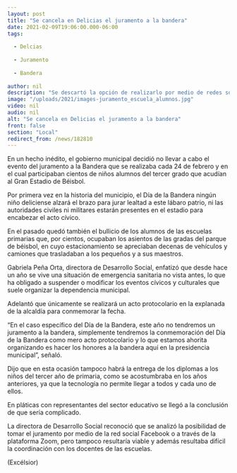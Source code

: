 ```yaml
---
layout: post
title: "Se cancela en Delicias el juramento a la bandera"
date: 2021-02-09T19:06:00.000-06:00
tags:
  
  - Delcias
  
  - Juramento
  
  - Bandera
  
author: nil
description: "Se descartó la opción de realizarlo por medio de redes sociales o plataformas"
image: "/uploads/2021/images-juramento_escuela_alumnos.jpg"
video: nil
audio: nil
alt: "Se cancela en Delicias el juramento a la bandera"
front: false
section: "Local"
redirect_from: /news/182810
---
```


En un hecho inédito, el gobierno municipal decidió no llevar a cabo el evento del juramento a la Bandera que se realizaba cada 24 de febrero y en el cual participaban cientos de niños alumnos del tercer grado que acudían al Gran Estadio de Béisbol.

Por primera vez en la historia del municipio, el Día de la Bandera ningún niño deliciense alzará el brazo para jurar lealtad a este lábaro patrio, ni las autoridades civiles ni militares estarán presentes en el estadio para encabezar el acto cívico.

En el pasado quedó también el bullicio de los alumnos de las escuelas primarias que, por cientos, ocupaban los asientos de las gradas del parque de béisbol, en cuyo estacionamiento se apreciaban decenas de vehículos y camiones que trasladaban a los pequeños y a sus maestros.

Gabriela Peña Orta, directora de Desarrollo Social, enfatizó que desde hace un año se vive una situación de emergencia sanitaria no vista antes, lo que ha obligado a suspender o modificar los eventos cívicos y culturales que suele organizar la dependencia municipal.

Adelantó que únicamente se realizará un acto protocolario en la explanada de la alcaldía para conmemorar la fecha.

“En el caso específico del Día de la Bandera, este año no tendremos un juramento a la bandera, simplemente tendremos la conmemoración del Día de la Bandera como mero acto protocolario y lo que estamos ahorita organizando es hacer los honores a la bandera aquí en la presidencia municipal”, señaló.

Dijo que en esta ocasión tampoco habrá la entrega de los diplomas a los niños del tercer año de primaria, como se acostumbraba en los años anteriores, ya que la tecnología no permite llegar a todos y cada uno de ellos.

En pláticas con representantes del sector educativo se llegó a la conclusión de que sería complicado.

La directora de Desarrollo Social reconoció que se analizó la posibilidad de tomar el juramento por medio de la red social Facebook o a través de la plataforma Zoom, pero tampoco resultaría viable y además resultaba difícil la coordinación con los docentes de las escuelas.

(Excélsior)
